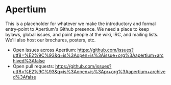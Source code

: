 # Apertium

This is a placeholder for whatever we make the introductory and formal entry-point to Apertium's Github presence. We need a place to keep bylaws, global issues, and point people at the wiki, IRC, and mailing lists. We'll also host our brochures, posters, etc.


* Open issues across Apertium: https://github.com/issues?utf8=%E2%9C%93&q=is%3Aopen+is%3Aissue+org%3Aapertium+archived%3Afalse
* Open pull requests: https://github.com/issues?utf8=%E2%9C%93&q=is%3Aopen+is%3Apr+org%3Aapertium+archived%3Afalse

